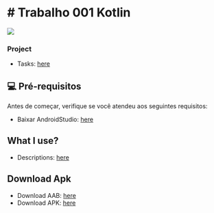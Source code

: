 # # Trabalho 001 Kotlin
<!---Esses são exemplos. Veja https://shields.io para outras pessoas ou para personalizar este conjunto de escudos. Você pode querer incluir dependências, status do projeto e informações de licença aqui--->
<div>
  <a href="https://github.com/botaoap/trabalho_kotlin_001/">
  <img src="https://img.shields.io/github/repo-size/botaoap/trabalho_kotlin_001">
  </a>
</div>

### Project
- Tasks: [here](sobre.md)

## 💻 Pré-requisitos

Antes de começar, verifique se você atendeu aos seguintes requisitos:
<!---Estes são apenas requisitos de exemplo. Adicionar, duplicar ou remover conforme necessário--->
* Baixar AndroidStudio: [here](https://developer.android.com/studio)

## What I use?
- Descriptions: [here](descricao.md)

## Download Apk
- Download AAB: [here](output/app-debug.aab)
- Download APK: [here](output/app-debug.apk)
